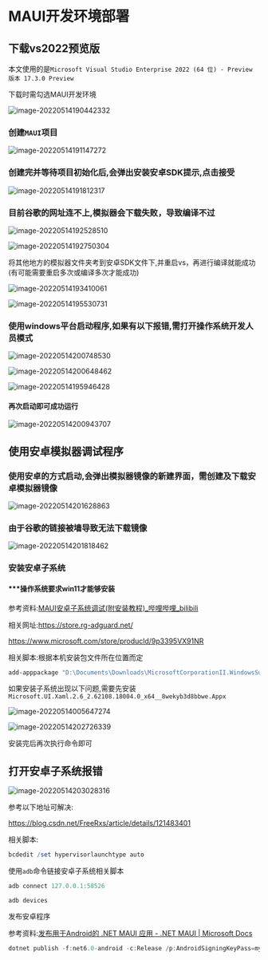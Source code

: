 # MAUI开发环境部署

## 下载vs2022预览版

本文使用的是`Microsoft Visual Studio Enterprise 2022 (64 位) - Preview  版本 17.3.0 Preview` 

下载时需勾选MAUI开发环境

![image-20220514190442332](images\image-20220514190442332.png)

### 创建`MAUI`项目

![image-20220514191147272](images\image-20220514191147272.png)

### 创建完并等待项目初始化后,会弹出安装安卓SDK提示,点击接受

![image-20220514191812317](images\image-20220514191812317.png)

### 目前谷歌的网址连不上,模拟器会下载失败，导致编译不过

![image-20220514192528510](images\image-20220514192528510.png)

![image-20220514192750304](images\image-20220514192750304.png)

将其他地方的模拟器文件夹考到安卓SDK文件下,并重启vs，再进行编译就能成功(有可能需要重启多次或编译多次才能成功)

![image-20220514193410061](images\image-20220514193410061.png)

![image-20220514195530731](images\image-20220514195530731.png)

### 使用windows平台启动程序,如果有以下报错,需打开操作系统开发人员模式

![image-20220514200748530](images\image-20220514200748530.png)

![image-20220514200648462](images\image-20220514200648462.png)

![image-20220514195946428](images\image-20220514195946428.png)

#### 再次启动即可成功运行

![image-20220514200943707](images\image-20220514200943707.png)

## 使用安卓模拟器调试程序

### 使用安卓的方式启动,会弹出模拟器镜像的新建界面，需创建及下载安卓模拟器镜像

![image-20220514201628863](images\image-20220514201628863.png)

### 由于谷歌的链接被墙导致无法下载镜像

![image-20220514201818462](images\image-20220514201818462.png)

### 安装安卓子系统

#### ***操作系统要求win11才能够安装

参考资料:[MAUI安卓子系统调试(附安装教程)_哔哩哔哩_bilibili](https://www.bilibili.com/video/BV1WF411Y7ge?p=1&share_medium=android&share_plat=android&share_session_id=1f1c6c69-1207-41bb-96c0-17aabc70c061&share_source=WEIXIN&share_tag=s_i&timestamp=1652493886&unique_k=KxdHQ5E)

相关网址:https://store.rg-adguard.net/

https://www.microsoft.com/store/producld/9p3395VX91NR

相关脚本:根据本机安装包文件所在位置而定

```powershell
add-apppackage "D:\Documents\Downloads\MicrosoftCorporationII.WindowsSubsystemForAndroid_2203.40000.3.0_neutral___8wekyb3d8bbwe.Msixbundle"
```

如果安装子系统出现以下问题,需要先安装`Microsoft.UI.Xaml.2.6_2.62108.18004.0_x64__8wekyb3d8bbwe.Appx`

![image-20220514005647274](images\image-20220514005647274.png)

![image-20220514202726339](images\image-20220514202726339.png)

安装完后再次执行命令即可

## 打开安卓子系统报错

![image-20220514203028316](images\image-20220514203028316.png)

参考以下地址可解决:

https://blog.csdn.net/FreeRxs/article/details/121483401

相关脚本:

```powershell
bcdedit /set hypervisorlaunchtype auto
```

使用`adb`命令链接安卓子系统相关脚本

```powershell
adb connect 127.0.0.1:58526
```

```
adb devices
```

发布安卓程序

参考资料:[发布用于Android的 .NET MAUI 应用 - .NET MAUI | Microsoft Docs](https://docs.microsoft.com/zh-cn/dotnet/maui/android/deployment/overview#publish)

```powershell
dotnet publish -f:net6.0-android -c:Release /p:AndroidSigningKeyPass=mypassword /p:AndroidSigningStorePass=mypassword
```

